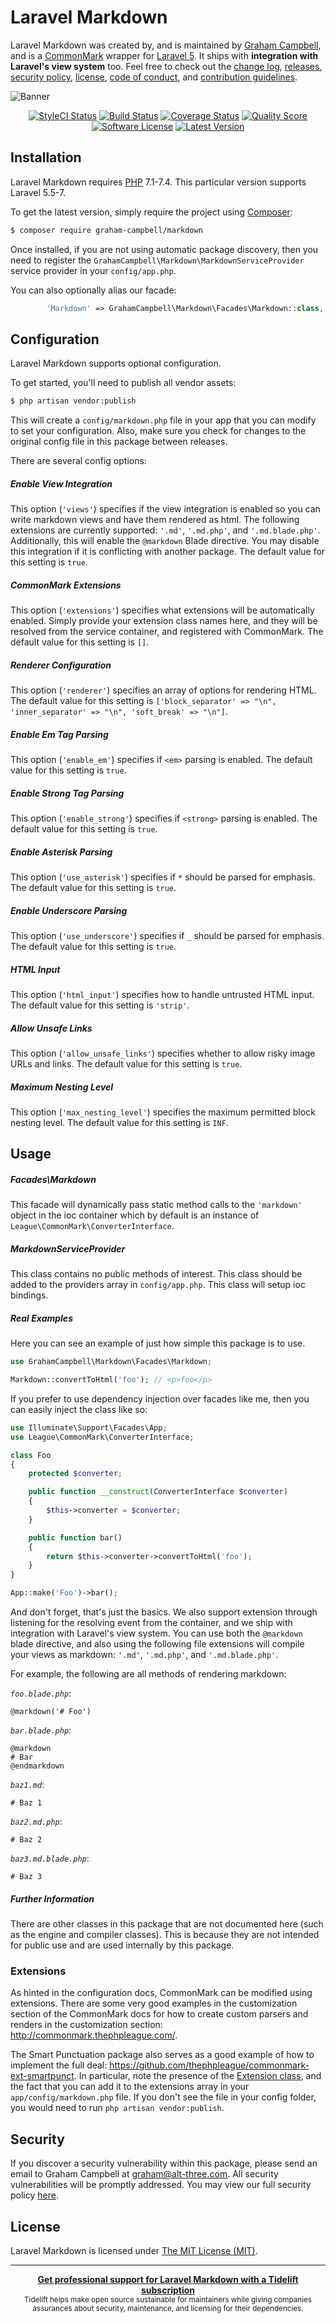 Laravel Markdown
================

Laravel Markdown was created by, and is maintained by [Graham Campbell](https://github.com/GrahamCampbell), and is a [CommonMark](https://github.com/thephpleague/commonmark) wrapper for [Laravel 5](http://laravel.com). It ships with **integration with Laravel's view system** too. Feel free to check out the [change log](CHANGELOG.md), [releases](https://github.com/GrahamCampbell/Laravel-Markdown/releases), [security policy](https://github.com/GrahamCampbell/Laravel-Markdown/security/policy), [license](LICENSE), [code of conduct](.github/CODE_OF_CONDUCT.md), and [contribution guidelines](.github/CONTRIBUTING.md).

![Banner](https://user-images.githubusercontent.com/2829600/71477505-680d0f80-27e2-11ea-94a6-b4bacb08e270.png)

<p align="center">
<a href="https://styleci.io/repos/15090687"><img src="https://styleci.io/repos/15090687/shield" alt="StyleCI Status"></img></a>
<a href="https://travis-ci.org/GrahamCampbell/Laravel-Markdown"><img src="https://img.shields.io/travis/GrahamCampbell/Laravel-Markdown/master.svg?style=flat-square" alt="Build Status"></img></a>
<a href="https://scrutinizer-ci.com/g/GrahamCampbell/Laravel-Markdown/code-structure"><img src="https://img.shields.io/scrutinizer/coverage/g/GrahamCampbell/Laravel-Markdown.svg?style=flat-square" alt="Coverage Status"></img></a>
<a href="https://scrutinizer-ci.com/g/GrahamCampbell/Laravel-Markdown"><img src="https://img.shields.io/scrutinizer/g/GrahamCampbell/Laravel-Markdown.svg?style=flat-square" alt="Quality Score"></img></a>
<a href="LICENSE"><img src="https://img.shields.io/badge/license-MIT-brightgreen.svg?style=flat-square" alt="Software License"></img></a>
<a href="https://github.com/GrahamCampbell/Laravel-Markdown/releases"><img src="https://img.shields.io/github/release/GrahamCampbell/Laravel-Markdown.svg?style=flat-square" alt="Latest Version"></img></a>
</p>


## Installation

Laravel Markdown requires [PHP](https://php.net) 7.1-7.4. This particular version supports Laravel 5.5-7.

To get the latest version, simply require the project using [Composer](https://getcomposer.org):

```bash
$ composer require graham-campbell/markdown
```

Once installed, if you are not using automatic package discovery, then you need to register the `GrahamCampbell\Markdown\MarkdownServiceProvider` service provider in your `config/app.php`.

You can also optionally alias our facade:

```php
        'Markdown' => GrahamCampbell\Markdown\Facades\Markdown::class,
```


## Configuration

Laravel Markdown supports optional configuration.

To get started, you'll need to publish all vendor assets:

```bash
$ php artisan vendor:publish
```

This will create a `config/markdown.php` file in your app that you can modify to set your configuration. Also, make sure you check for changes to the original config file in this package between releases.

There are several config options:

##### Enable View Integration

This option (`'views'`) specifies if the view integration is enabled so you can write markdown views and have them rendered as html. The following extensions are currently supported: `'.md'`, `'.md.php'`, and `'.md.blade.php'`. Additionally, this will enable the `@markdown` Blade directive. You may disable this integration if it is conflicting with another package. The default value for this setting is `true`.

##### CommonMark Extensions

This option (`'extensions'`) specifies what extensions will be automatically enabled. Simply provide your extension class names here, and they will be resolved from the service container, and registered with CommonMark. The default value for this setting is `[]`.

##### Renderer Configuration

This option (`'renderer'`) specifies an array of options for rendering HTML. The default value for this setting is `['block_separator' => "\n", 'inner_separator' => "\n", 'soft_break' => "\n"]`.

##### Enable Em Tag Parsing

This option (`'enable_em'`) specifies if `<em>` parsing is enabled. The default value for this setting is `true`.

##### Enable Strong Tag Parsing

This option (`'enable_strong'`) specifies if `<strong>` parsing is enabled. The default value for this setting is `true`.

##### Enable Asterisk Parsing

This option (`'use_asterisk'`) specifies if `*` should be parsed for emphasis. The default value for this setting is `true`.

##### Enable Underscore Parsing

This option (`'use_underscore'`) specifies if `_` should be parsed for emphasis. The default value for this setting is `true`.

##### HTML Input

This option (`'html_input'`) specifies how to handle untrusted HTML input. The default value for this setting is `'strip'`.

##### Allow Unsafe Links

This option (`'allow_unsafe_links'`) specifies whether to allow risky image URLs and links. The default value for this setting is `true`.

##### Maximum Nesting Level

This option (`'max_nesting_level'`) specifies the maximum permitted block nesting level. The default value for this setting is `INF`.


## Usage

##### Facades\Markdown

This facade will dynamically pass static method calls to the `'markdown'` object in the ioc container which by default is an instance of `League\CommonMark\ConverterInterface`.

##### MarkdownServiceProvider

This class contains no public methods of interest. This class should be added to the providers array in `config/app.php`. This class will setup ioc bindings.

##### Real Examples

Here you can see an example of just how simple this package is to use.

```php
use GrahamCampbell\Markdown\Facades\Markdown;

Markdown::convertToHtml('foo'); // <p>foo</p>
```

If you prefer to use dependency injection over facades like me, then you can easily inject the class like so:

```php
use Illuminate\Support\Facades\App;
use League\CommonMark\ConverterInterface;

class Foo
{
    protected $converter;

    public function __construct(ConverterInterface $converter)
    {
        $this->converter = $converter;
    }

    public function bar()
    {
        return $this->converter->convertToHtml('foo');
    }
}

App::make('Foo')->bar();
```

And don't forget, that's just the basics. We also support extension through listening for the resolving event from the container, and we ship with integration with Laravel's view system. You can use both the `@markdown` blade directive, and also using the following file extensions will compile your views as markdown: `'.md'`, `'.md.php'`, and `'.md.blade.php'`.

For example, the following are all methods of rendering markdown:

*`foo.blade.php`*:
```blade
@markdown('# Foo')
```

*`bar.blade.php`*:
```blade
@markdown
# Bar
@endmarkdown
```

*`baz1.md`*:
```
# Baz 1
```

*`baz2.md.php`*:
```
# Baz 2
```

*`baz3.md.blade.php`*:
```
# Baz 3
```

##### Further Information

There are other classes in this package that are not documented here (such as the engine and compiler classes). This is because they are not intended for public use and are used internally by this package.


### Extensions

As hinted in the configuration docs, CommonMark can be modified using extensions. There are some very good examples in the customization section of the CommonMark docs for how to create custom parsers and renders in the customization section: http://commonmark.thephpleague.com/.

The Smart Punctuation package also serves as a good example of how to implement the full deal: https://github.com/thephpleague/commonmark-ext-smartpunct. In particular, note the presence of the [Extension class](https://github.com/thephpleague/commonmark-ext-smartpunct/blob/master/src/SmartPunctExtension.php), and the fact that you can add it to the extensions array in your `app/config/markdown.php` file. If you don't see the file in your config folder, you would need to run `php artisan vendor:publish`.


## Security

If you discover a security vulnerability within this package, please send an email to Graham Campbell at graham@alt-three.com. All security vulnerabilities will be promptly addressed. You may view our full security policy [here](https://github.com/GrahamCampbell/Laravel-Markdown/security/policy).


## License

Laravel Markdown is licensed under [The MIT License (MIT)](LICENSE).


---

<div align="center">
	<b>
		<a href="https://tidelift.com/subscription/pkg/packagist-graham-campbell-markdown?utm_source=packagist-graham-campbell-markdown&utm_medium=referral&utm_campaign=readme">Get professional support for Laravel Markdown with a Tidelift subscription</a>
	</b>
	<br>
	<sub>
		Tidelift helps make open source sustainable for maintainers while giving companies<br>assurances about security, maintenance, and licensing for their dependencies.
	</sub>
</div>
